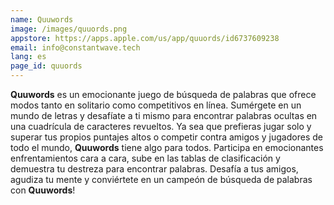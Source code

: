 ```yaml
---
name: Quuwords
image: /images/quuords.png
appstore: https://apps.apple.com/us/app/quuords/id6737609238
email: info@constantwave.tech
lang: es
page_id: quuords
---
```

**Quuwords** es un emocionante juego de búsqueda de palabras que ofrece modos tanto en solitario como competitivos en línea. Sumérgete en un mundo de letras y desafíate a ti mismo para encontrar palabras ocultas en una cuadrícula de caracteres revueltos. Ya sea que prefieras jugar solo y superar tus propios puntajes altos o competir contra amigos y jugadores de todo el mundo, **Quuwords** tiene algo para todos. Participa en emocionantes enfrentamientos cara a cara, sube en las tablas de clasificación y demuestra tu destreza para encontrar palabras. Desafía a tus amigos, agudiza tu mente y conviértete en un campeón de búsqueda de palabras con **Quuwords**!
